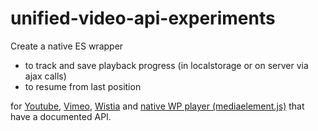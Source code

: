 # unified-video-api-experiments

Create a native ES wrapper

 - to track and save playback progress (in localstorage or on server via ajax calls)
 - to resume from last position

for [Youtube](https://developers.google.com/youtube/iframe_api_reference), [Vimeo](https://github.com/vimeo/player.js), [Wistia](https://wistia.com/support/developers/player-api#events) and [native WP player (mediaelement.js)](https://github.com/mediaelement/mediaelement/blob/master/docs/api.md) that have a documented API.

